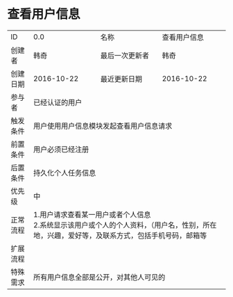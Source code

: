 # 查看用户信息
<table>
<tbody>
<tr><td>ID</td><td>0.0</td><td>名称</td><td>查看用户信息</td></tr>
<tr><td>创建者</td><td>韩奇</td><td>最后一次更新者</td><td>韩奇</td></tr>
<tr><td>创建日期</td><td>2016-10-22</td><td>最近更新日期</td><td>2016-10-22</td></tr>
<tr><td>参与者</td><td colspan="3">已经认证的用户</td></tr>
<tr><td>触发条件</td><td colspan="3">用户使用用户信息模块发起查看用户信息请求 </td></tr>
<tr><td>前置条件</td><td colspan="3">用户必须已经注册</td></tr>
<tr><td>后置条件</td><td colspan="3">持久化个人任务信息</td></tr>
<tr><td>优先级</td><td colspan="3">中</td></tr>
<tr><td>正常流程</td><td colspan="3">1.用户请求查看某一用户或者个人信息<br>2.系统显示该用户或个人的个人资料，（用户名，性别，所在地，兴趣，爱好等，及联系方式，包括手机号码，邮箱等</td></tr>
<tr><td>扩展流程</td><td colspan="3">  </td></tr>
<tr><td>特殊需求</td><td colspan="3"> 所有用户信息全部是公开，对其他人可见的 </td></tr>
</tbody>
</table>
